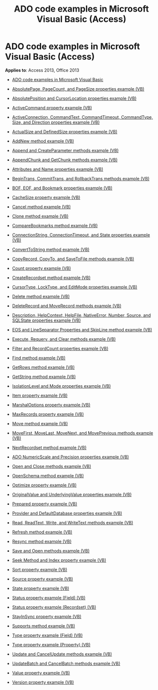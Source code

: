 ﻿---
title: ADO code examples in Microsoft Visual Basic (Access)
TOCTitle: ADO code examples in Microsoft Visual Basic
ms:assetid: 2784352b-71cd-40aa-9feb-1976a54b5fc5
ms:mtpsurl: https://msdn.microsoft.com/library/JJ249038(v=office.15)
ms:contentKeyID: 48543840
ms.date: 09/18/2015
mtps_version: v=office.15
---

# ADO code examples in Microsoft Visual Basic (Access)

**Applies to**: Access 2013, Office 2013


  - [ADO code examples in Microsoft Visual Basic](ado-code-examples-in-microsoft-visual-basic.md)

  - [AbsolutePage, PageCount, and PageSize properties example (VB)](absolutepage-pagecount-and-pagesize-properties-example-vb.md)

  - [AbsolutePosition and CursorLocation properties example (VB)](absoluteposition-and-cursorlocation-properties-example-vb.md)

  - [ActiveCommand property example (VB)](activecommand-property-example-vb.md)

  - [ActiveConnection, CommandText, CommandTimeout, CommandType, Size, and Direction properties example (VB)](activeconnection-commandtext-commandtimeout-commandtype-size-and-direction-properties-example-vb.md)

  - [ActualSize and DefinedSize properties example (VB)](actualsize-and-definedsize-properties-example-vb.md)

  - [AddNew method example (VB)](addnew-method-example-vb.md)

  - [Append and CreateParameter methods example (VB)](append-and-createparameter-methods-example-vb.md)

  - [AppendChunk and GetChunk methods example (VB)](appendchunk-and-getchunk-methods-example-vb.md)

  - [Attributes and Name properties example (VB)](attributes-and-name-properties-example-vb.md)

  - [BeginTrans, CommitTrans, and RollbackTrans methods example (VB)](begintrans-committrans-and-rollbacktrans-methods-example-vb.md)

  - [BOF, EOF, and Bookmark properties example (VB)](bof-eof-and-bookmark-properties-example-vb.md)

  - [CacheSize property example (VB)](cachesize-property-example-vb.md)

  - [Cancel method example (VB)](cancel-method-example-vb.md)

  - [Clone method example (VB)](clone-method-example-vb.md)

  - [CompareBookmarks method example (VB)](comparebookmarks-method-example-vb.md)

  - [ConnectionString, ConnectionTimeout, and State properties example (VB)](connectionstring-connectiontimeout-and-state-properties-example-vb.md)

  - [ConvertToString method example (VB)](converttostring-method-example-vb.md)

  - [CopyRecord, CopyTo, and SaveToFile methods example (VB)](copyrecord-copyto-and-savetofile-methods-example-vb.md)

  - [Count property example (VB)](count-property-example-vb.md)

  - [CreateRecordset method example (VB)](createrecordset-method-example-vb.md)

  - [CursorType, LockType, and EditMode properties example (VB)](cursortype-locktype-and-editmode-properties-example-vb.md)

  - [Delete method example (VB)](delete-method-example-vb.md)

  - [DeleteRecord and MoveRecord methods example (VB)](deleterecord-and-moverecord-methods-example-vb.md)

  - [Description, HelpContext, HelpFile, NativeError, Number, Source, and SQLState properties example (VB)](description-helpcontext-helpfile-nativeerror-number-source-and-sqlstate-properties-example-vb.md)

  - [EOS and LineSeparator Properties and SkipLine method example (VB)](eos-and-lineseparator-properties-and-skipline-method-example-vb.md)

  - [Execute, Requery, and Clear methods example (VB)](execute-requery-and-clear-methods-example-vb.md)

  - [Filter and RecordCount properties example (VB)](filter-and-recordcount-properties-example-vb.md)

  - [Find method example (VB)](find-method-example-vb.md)

  - [GetRows method example (VB)](getrows-method-example-vb.md)

  - [GetString method example (VB)](getstring-method-example-vb.md)

  - [IsolationLevel and Mode properties example (VB)](isolationlevel-and-mode-properties-example-vb.md)

  - [Item property example (VB)](item-property-example-vb.md)

  - [MarshalOptions property example (VB)](marshaloptions-property-example-vb.md)

  - [MaxRecords property example (VB)](maxrecords-property-example-vb.md)

  - [Move method example (VB)](move-method-example-vb.md)

  - [MoveFirst, MoveLast, MoveNext, and MovePrevious methods example (VB)](movefirst-movelast-movenext-and-moveprevious-methods-example-vb.md)

  - [NextRecordset method example (VB)](nextrecordset-method-example-vb.md)

  - [ADO NumericScale and Precision properties example (VB)](ado-numericscale-and-precision-properties-example-vb.md)

  - [Open and Close methods example (VB)](open-and-close-methods-example-vb.md)

  - [OpenSchema method example (VB)](openschema-method-example-vb.md)

  - [Optimize property example (VB)](optimize-property-example-vb.md)

  - [OriginalValue and UnderlyingValue properties example (VB)](originalvalue-and-underlyingvalue-properties-example-vb.md)

  - [Prepared property example (VB)](prepared-property-example-vb.md)

  - [Provider and DefaultDatabase properties example (VB)](provider-and-defaultdatabase-properties-example-vb.md)

  - [Read, ReadText, Write, and WriteText methods example (VB)](read-readtext-write-and-writetext-methods-example-vb.md)

  - [Refresh method example (VB)](refresh-method-example-vb.md)

  - [Resync method example (VB)](resync-method-example-vb.md)

  - [Save and Open methods example (VB)](save-and-open-methods-example-vb.md)

  - [Seek Method and Index property example (VB)](seek-method-and-index-property-example-vb.md)

  - [Sort property example (VB)](sort-property-example-vb.md)

  - [Source property example (VB)](source-property-example-vb.md)

  - [State property example (VB)](state-property-example-vb.md)

  - [Status property example (Field) (VB)](status-property-example-field-vb.md)

  - [Status property example (Recordset) (VB)](status-property-example-recordset-vb.md)

  - [StayInSync property example (VB)](stayinsync-property-example-vb.md)

  - [Supports method example (VB)](supports-method-example-vb.md)

  - [Type property example (Field) (VB)](type-property-example-field-vb.md)

  - [Type property example (Property) (VB)](type-property-example-property-vb.md)

  - [Update and CancelUpdate methods example (VB)](update-and-cancelupdate-methods-example-vb.md)

  - [UpdateBatch and CancelBatch methods example (VB)](updatebatch-and-cancelbatch-methods-example-vb.md)

  - [Value property example (VB)](value-property-example-vb.md)

  - [Version property example (VB)](version-property-example-vb.md)

